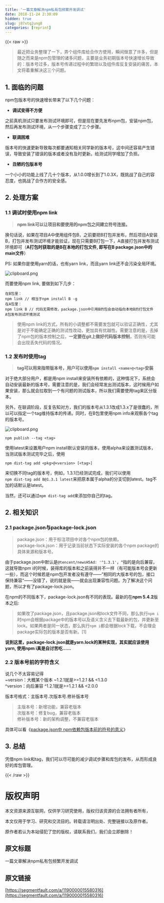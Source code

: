 ```yaml
---
title: '一篇文章解决npm私有包频繁开发调试' 
date: 2018-11-24 2:30:09
hidden: true
slug: j87xtq2ung8
categories: [reprint]
---
```


{{< raw >}}
<blockquote>&#x6700;&#x8FD1;&#x628A;&#x4E1A;&#x52A1;&#x6574;&#x7406;&#x4E86;&#x4E00;&#x4E0B;&#xFF0C;&#x5F04;&#x4E2A;&#x7EC4;&#x4EF6;&#x5E93;&#x7ED9;&#x5408;&#x4F5C;&#x65B9;&#x4F7F;&#x7528;&#xFF0C;&#x77AC;&#x95F4;&#x60EC;&#x610F;&#x4E86;&#x8BB8;&#x591A;&#xFF0C;&#x4F46;&#x662F;&#x968F;&#x4E4B;&#x800C;&#x6765;&#x662F;npm&#x5305;&#x7BA1;&#x7406;&#x7684;&#x8BF8;&#x591A;&#x95EE;&#x9898;&#xFF0C;&#x4E3B;&#x8981;&#x662F;&#x4E1A;&#x52A1;&#x521D;&#x671F;&#x7248;&#x672C;&#x53F7;&#x5FEB;&#x901F;&#x589E;&#x957F;&#x5BFC;&#x81F4;&#x7684;&#xFF1A;&#x7248;&#x672C;&#x53F7;&#x8FC7;&#x591A;&#xFF0C;&#x7248;&#x672C;&#x53F7;&#x4F20;&#x9012;&#x8FC7;&#x7A0B;&#x4E2D;&#x7684;&#x7E41;&#x7410;&#x4EE5;&#x53CA;&#x7EC4;&#x4EF6;&#x5E93;&#x53CD;&#x590D;&#x5B89;&#x88C5;&#x7684;&#x75DB;&#x82E6;&#xFF0C;&#x672C;&#x6587;&#x5C06;&#x7740;&#x91CD;&#x89E3;&#x51B3;&#x8FD9;&#x4E09;&#x4E2A;&#x95EE;&#x9898;&#x3002;</blockquote><h2 id="articleHeader0">1. &#x9762;&#x4E34;&#x7684;&#x95EE;&#x9898;</h2><p>npm&#x5305;&#x7248;&#x672C;&#x53F7;&#x7684;&#x5FEB;&#x901F;&#x589E;&#x957F;&#x5E26;&#x6765;&#x4E86;&#x4EE5;&#x4E0B;&#x51E0;&#x4E2A;&#x95EE;&#x9898;&#xFF1A;</p><ul><li><strong>&#x8C03;&#x8BD5;&#x53D8;&#x5F97;&#x4E0D;&#x65B9;&#x4FBF;</strong></li></ul><p>&#x4E4B;&#x524D;&#x771F;&#x673A;&#x6D4B;&#x8BD5;&#x53EA;&#x8981;&#x53D1;&#x5E03;&#x6D4B;&#x8BD5;&#x73AF;&#x5883;&#x5373;&#x53EF;&#xFF0C;&#x4F46;&#x662F;&#x73B0;&#x5728;&#x8981;&#x5148;&#x53D1;&#x5E03;npm&#x5305;&#xFF0C;&#x5B89;&#x88C5;npm&#x5305;&#xFF0C;&#x7136;&#x540E;&#x518D;&#x53D1;&#x5E03;&#x6D4B;&#x8BD5;&#x73AF;&#x5883;&#xFF0C;&#x4ECE;&#x4E00;&#x4E2A;&#x6B65;&#x9AA4;&#x53D8;&#x6210;&#x4E86;&#x4E09;&#x4E2A;&#x6B65;&#x9AA4;&#x3002;</p><ul><li><strong>&#x8054;&#x8C03;&#x56F0;&#x96BE;</strong></li></ul><p>&#x7248;&#x672C;&#x53F7;&#x7684;&#x5FEB;&#x901F;&#x66F4;&#x65B0;&#x5BFC;&#x81F4;&#x6BCF;&#x6B21;&#x90FD;&#x8981;&#x901A;&#x77E5;&#x76F8;&#x5173;&#x540C;&#x5B66;&#x65B0;&#x7684;&#x7248;&#x672C;&#x53F7;&#xFF0C;&#x8FD9;&#x4E2D;&#x95F4;&#x8FD8;&#x5BB9;&#x6613;&#x4EA7;&#x751F;&#x9519;&#x8BEF;&#xFF0C;&#x5BFC;&#x81F4;&#x5B89;&#x88C5;&#x4E86;&#x9519;&#x8BEF;&#x7684;&#x7248;&#x672C;&#x6216;&#x8005;&#x6CA1;&#x6709;&#x53CA;&#x65F6;&#x66F4;&#x65B0;&#x3002;&#x7ED9;&#x6D4B;&#x8BD5;&#x540C;&#x5B66;&#x589E;&#x52A0;&#x4E86;&#x8D1F;&#x62C5;&#x3002;</p><ul><li><strong>&#x4E11;&#x964B;&#x7684;&#x5305;&#x7248;&#x672C;&#x53F7;</strong></li></ul><p>&#x4E00;&#x4E2A;&#x5C0F;&#x5C0F;&#x7684;&#x529F;&#x80FD;&#x4E0A;&#x7EBF;&#x4E86;&#x51E0;&#x5341;&#x4E2A;&#x7248;&#x672C;&#xFF0C;&#x4ECE;1.0.0&#x589E;&#x957F;&#x5230;&#x4E86;1.0.3X&#xFF0C;&#x65E2;&#x6311;&#x6218;&#x4E86;&#x81EA;&#x5DF1;&#x7684;&#x5BB9;&#x5FCD;&#x5EA6;&#xFF0C;&#x4E5F;&#x6311;&#x6218;&#x4E86;&#x5408;&#x4F5C;&#x65B9;&#x7684;&#x5B89;&#x5168;&#x611F;&#x3002;</p><h2 id="articleHeader1">2. &#x5904;&#x7406;&#x65B9;&#x6848;</h2><h3 id="articleHeader2">1.1 &#x8C03;&#x8BD5;&#x65F6;&#x4F7F;&#x7528;npm link</h3><blockquote><strong>npm link&#x53EF;&#x4EE5;&#x8BA9;&#x9879;&#x76EE;&#x548C;&#x8981;&#x4F7F;&#x7528;&#x7684;npm&#x5305;&#x4E4B;&#x95F4;&#x5EFA;&#x7ACB;&#x7B26;&#x53F7;&#x8FDE;&#x63A5;&#x3002;</strong></blockquote><p>&#x6362;&#x53E5;&#x8BDD;&#x8BF4;&#xFF0C;&#x5982;&#x679C;&#x5728;&#x9879;&#x76EE;A&#x4E2D;&#x4F7F;&#x7528;&#x7EC4;&#x4EF6;&#x5305;B&#xFF0C;&#x4E4B;&#x524D;&#x8981;&#x628A;B&#x6253;&#x5305;&#x5E76;&#x53D1;&#x5E03;&#xFF0C;&#x7136;&#x540E;&#x9879;&#x76EE;A&#x5B89;&#x88C5;B&#xFF0C;&#x6253;&#x5305;&#x5E76;&#x53D1;&#x5E03;&#x6D4B;&#x8BD5;&#x73AF;&#x5883;&#x624D;&#x80FD;&#x9A8C;&#x8BC1;&#xFF0C;&#x73B0;&#x5728;&#x53EA;&#x9700;&#x8981;B&#x6253;&#x5305;&#x4E00;&#x4E0B;&#xFF0C;A&#x76F4;&#x63A5;&#x6253;&#x5305;&#x5E76;&#x53D1;&#x5E03;&#x6D4B;&#x8BD5;&#x73AF;&#x5883;&#x5373;&#x53EF;&#xFF08;<strong>A&#x6253;&#x5305;&#x65F6;&#x83B7;&#x53D6;&#x7684;&#x662F;B&#x5728;&#x672C;&#x5730;&#x7684;&#x6253;&#x5305;&#x6587;&#x4EF6;, &#x5373;&#x5199;&#x5728;B package.json&#x4E2D;&#x7684;main&#x6587;&#x4EF6;</strong>&#xFF09;</p><p>PS: &#x5982;&#x679C;&#x4F60;&#x662F;&#x4F7F;&#x7528;yarn&#x7684;&#x8BDD;&#xFF0C;&#x4E5F;&#x6709;yarn link&#xFF0C;&#x800C;&#x4E14;yarn link&#x8FD8;&#x4E0D;&#x4F1A;&#x6C61;&#x67D3;&#x5168;&#x5C40;&#x73AF;&#x5883;&#x3002;</p><p><span class="img-wrap"><img data-src="/img/bVbdwXu?w=785&amp;h=230" src="https://static.alili.tech/img/bVbdwXu?w=785&amp;h=230" alt="clipboard.png" title="clipboard.png" style="cursor:pointer;display:inline"></span></p><p>&#x800C;&#x8981;&#x4F7F;&#x7528;npm link, &#x8981;&#x505A;&#x5230;&#x5982;&#x4E0B;&#x51E0;&#x6B65;&#xFF1A;</p><div class="widget-codetool" style="display:none"><div class="widget-codetool--inner"><span class="selectCode code-tool" data-toggle="tooltip" data-placement="top" title="" data-original-title="&#x5168;&#x9009;"></span> <span type="button" class="copyCode code-tool" data-toggle="tooltip" data-placement="top" data-clipboard-text="&#x5728;B&#x5305;&#x91CC;&#xFF1A;
npm link // &#x76F8;&#x5F53;&#x4E8E;npm install B -g
&#x5728;A&#x5305;&#x91CC;&#xFF1A;
npm link B // &#x4EE3;&#x7801;&#x65E0;&#x9700;&#x4FEE;&#x6539;&#xFF0C;package.json&#x4E2D;&#x5F15;&#x7528;B&#x7684;&#x5305;&#x4F1A;&#x81EA;&#x52A8;&#x6307;&#x5411;&#x672C;&#x5730;B&#x7684;&#x6253;&#x5305;&#x6587;&#x4EF6;
A&#x5305;&#x53D1;&#x5E03;&#x6D4B;&#x8BD5;&#x73AF;&#x5883;&#x6D4B;&#x8BD5;" title="" data-original-title="&#x590D;&#x5236;"></span> <span type="button" class="saveToNote code-tool" data-toggle="tooltip" data-placement="top" title="" data-original-title="&#x653E;&#x8FDB;&#x7B14;&#x8BB0;"></span></div></div><pre class="hljs armasm"><code>&#x5728;<span class="hljs-keyword">B&#x5305;&#x91CC;&#xFF1A;
</span><span class="hljs-symbol">npm</span> link // &#x76F8;&#x5F53;&#x4E8E;npm install <span class="hljs-keyword">B </span>-g
&#x5728;A&#x5305;&#x91CC;&#xFF1A;
<span class="hljs-symbol">npm</span> link <span class="hljs-keyword">B </span>// &#x4EE3;&#x7801;&#x65E0;&#x9700;&#x4FEE;&#x6539;&#xFF0C;package.json&#x4E2D;&#x5F15;&#x7528;<span class="hljs-keyword">B&#x7684;&#x5305;&#x4F1A;&#x81EA;&#x52A8;&#x6307;&#x5411;&#x672C;&#x5730;B&#x7684;&#x6253;&#x5305;&#x6587;&#x4EF6;
</span>A&#x5305;&#x53D1;&#x5E03;&#x6D4B;&#x8BD5;&#x73AF;&#x5883;&#x6D4B;&#x8BD5;</code></pre><blockquote>&#x4F7F;&#x7528;npm link&#x7684;&#x65B9;&#x5F0F;&#xFF0C;&#x6240;&#x6709;&#x7684;&#x5C0F;&#x8C03;&#x6574;&#x90FD;&#x4E0D;&#x9700;&#x8981;&#x53D1;&#x5305;&#x5C31;&#x53EF;&#x4EE5;&#x9A8C;&#x8BC1;&#x6B63;&#x786E;&#x6027;&#xFF0C;&#x5C24;&#x5176;&#x662F;&#x5BF9;&#x4E8E;&#x4E0D;&#x80FD;&#x786E;&#x5B9A;&#x6B63;&#x786E;&#x7684;&#x6D4B;&#x8BD5;&#x6027;&#x6539;&#x52A8;&#xFF0C;&#x66F4;&#x52A0;&#x5177;&#x6709;&#x4F18;&#x8D8A;&#x6027;&#x3002;&#x9700;&#x8981;&#x6CE8;&#x610F;&#x7684;&#x662F;&#xFF0C;&#x53BB;&#x6389;&#x4E86;npm&#x5305;&#x7684;&#x7248;&#x672C;&#x63A7;&#x5236;&#x4E4B;&#x540E;&#xFF0C;<strong>&#x4E00;&#x5B9A;&#x8981;&#x5728;git&#x4E0A;&#x505A;&#x597D;&#x4EE3;&#x7801;&#x7248;&#x672C;&#x63A7;&#x5236;</strong>&#xFF0C;&#x5426;&#x5219;&#x6709;&#x53EF;&#x80FD;&#x4F1A;&#x51FA;&#x73B0;&#x4E22;&#x5931;&#x4EE3;&#x7801;&#x7684;&#x60C5;&#x51B5;&#x3002;</blockquote><h3 id="articleHeader3">1.2 &#x53D1;&#x5E03;&#x65F6;&#x4F7F;&#x7528;tag</h3><blockquote><strong>tag&#x53EF;&#x4EE5;&#x7528;&#x6765;&#x6307;&#x5E26;&#x7248;&#x672C;&#x53F7;&#xFF0C;&#x7528;&#x6237;&#x53EF;&#x4EE5;&#x4F7F;&#x7528;<code>npm install &lt;name&gt;@&lt;tag&gt;</code>&#x5B89;&#x88C5;</strong></blockquote><p>&#x5BF9;&#x4E8E;&#x7EDD;&#x5927;&#x90E8;&#x5206;&#x7528;&#x6237;&#xFF0C;&#x90FD;&#x662F;&#x7528;npm install&#x6765;&#x5B89;&#x88C5;&#x6240;&#x6709;&#x4F9D;&#x8D56;&#x7684;&#xFF0C;&#x8FD9;&#x79CD;&#x60C5;&#x51B5;&#x4E0B;&#xFF0C;&#x7CFB;&#x7EDF;&#x4F1A;&#x81EA;&#x52A8;&#x5B89;&#x88C5;&#x6700;&#x65B0;&#x7684;&#x7248;&#x672C;&#x53F7;&#xFF0C;&#x9700;&#x8981;&#x6CE8;&#x610F;&#x7684;&#x662F;&#xFF0C;&#x6211;&#x4EEC;&#x4F1A;&#x7ECF;&#x5E38;&#x53D1;&#x51FA;&#x6D4B;&#x8BD5;&#x7248;&#x672C;&#xFF0C;&#x8FD9;&#x65F6;&#x5019;&#x7528;&#x6237;&#x5982;&#x679C;&#x5B89;&#x88C5;&#xFF0C;&#x90A3;&#x4E48;&#x5C31;&#x4F1A;&#x62C9;&#x53D6;&#x5230;&#x4E00;&#x4E2A;&#x6709;&#x95EE;&#x9898;&#x7684;&#x6D4B;&#x8BD5;&#x7248;&#x672C;&#xFF0C;&#x6240;&#x4EE5;&#x6211;&#x4EEC;&#x9700;&#x8981;&#x4F7F;&#x7528;tag&#x6765;&#x533A;&#x5206;&#x7248;&#x672C;&#x3002;</p><p>&#x53E6;&#x5916;&#xFF0C;&#x5728;&#x8054;&#x8C03;&#x9636;&#x6BB5;&#xFF0C;&#x53CD;&#x590D;&#x544A;&#x77E5;&#x5BF9;&#x65B9;&#xFF0C;&#x6211;&#x4EEC;&#x7684;&#x7248;&#x672C;&#x53F7;&#x4ECE;1.3.1&#x6539;&#x6210;1.3.x&#x4E86;&#x662F;&#x5F88;&#x8822;&#x7684;&#xFF0C;&#x6240;&#x4EE5;&#x53EF;&#x4EE5;&#x6307;&#x5B9A;&#x4E00;&#x4E2A;tag&#x7EF4;&#x6301;&#x7248;&#x672C;&#x7684;&#x4F20;&#x9012;&#x3002;&#x540C;&#x65F6;&#xFF0C;&#x5728;B&#x5305;&#x91CC;&#x4F7F;&#x7528;npm info&#x6765;&#x89C2;&#x5BDF;&#x5404;&#x4E2A;tag&#x7684;&#x7248;&#x672C;&#x53F7;&#x3002;</p><p><span class="img-wrap"><img data-src="/img/bVbdw72?w=561&amp;h=184" src="https://static.alili.tech/img/bVbdw72?w=561&amp;h=184" alt="clipboard.png" title="clipboard.png" style="cursor:pointer;display:inline"></span></p><div class="widget-codetool" style="display:none"><div class="widget-codetool--inner"><span class="selectCode code-tool" data-toggle="tooltip" data-placement="top" title="" data-original-title="&#x5168;&#x9009;"></span> <span type="button" class="copyCode code-tool" data-toggle="tooltip" data-placement="top" data-clipboard-text="npm publish --tag &lt;tag&gt;" title="" data-original-title="&#x590D;&#x5236;"></span> <span type="button" class="saveToNote code-tool" data-toggle="tooltip" data-placement="top" title="" data-original-title="&#x653E;&#x8FDB;&#x7B14;&#x8BB0;"></span></div></div><pre class="hljs crmsh"><code style="word-break:break-word;white-space:initial">npm publish --<span class="hljs-keyword">tag</span> <span class="hljs-title">&lt;tag</span>&gt;</code></pre><p>&#x4F7F;&#x7528;latest&#x6765;&#x8BBE;&#x7F6E;&#x7528;&#x6237;npm install&#x9ED8;&#x8BA4;&#x5B89;&#x88C5;&#x7684;&#x7248;&#x672C;&#xFF0C;&#x4F7F;&#x7528;alpha&#x6765;&#x8BBE;&#x7F6E;&#x6D4B;&#x8BD5;&#x7248;&#x672C;&#xFF0C;&#x5F53;&#x6D4B;&#x8BD5;&#x7248;&#x672C;&#x6D4B;&#x8BD5;&#x5B8C;&#x6BD5;&#x4E4B;&#x540E;&#xFF0C;&#x4F7F;&#x7528;</p><div class="widget-codetool" style="display:none"><div class="widget-codetool--inner"><span class="selectCode code-tool" data-toggle="tooltip" data-placement="top" title="" data-original-title="&#x5168;&#x9009;"></span> <span type="button" class="copyCode code-tool" data-toggle="tooltip" data-placement="top" data-clipboard-text="npm dist-tag add &lt;pkg&gt;@&lt;version&gt; [&lt;tag&gt;]" title="" data-original-title="&#x590D;&#x5236;"></span> <span type="button" class="saveToNote code-tool" data-toggle="tooltip" data-placement="top" title="" data-original-title="&#x653E;&#x8FDB;&#x7B14;&#x8BB0;"></span></div></div><pre class="hljs fsharp"><code style="word-break:break-word;white-space:initial">npm dist-tag add &lt;pkg&gt;@&lt;version&gt; <span class="hljs-meta">[&lt;tag&gt;]</span></code></pre><p>&#x6765;&#x5207;&#x6362;&#x4E0D;&#x540C;tag&#x7684;&#x7248;&#x672C;&#x53F7;&#xFF0C;&#x4F8B;&#x5982;&#xFF0C;1.3.1&#x5DF2;&#x7ECF;&#x6D4B;&#x8BD5;&#x5B8C;&#x6210;&#xFF0C;&#x6211;&#x4EEC;&#x53EF;&#x4EE5;&#x4F7F;&#x7528;<br><code>npm dist-tag add B@1.3.1 latest</code>&#x6765;&#x628A;&#x539F;&#x672C;&#x5C5E;&#x4E8E;alpha&#x7684;&#x5206;&#x652F;&#x5207;&#x5230;latest&#x3002;tag&#x4E0D;&#x52A0;&#x7684;&#x8BDD;&#x9ED8;&#x8BA4;&#x662F;latest&#x3002;</p><p>&#x5F53;&#x7136;&#xFF0C;&#x8FD8;&#x53EF;&#x4EE5;&#x901A;&#x8FC7;<code>mpm dist-tag add</code>&#x6765;&#x6DFB;&#x52A0;&#x4F60;&#x81EA;&#x5DF1;&#x7684;tag&#x3002;</p><h2 id="articleHeader4">2. &#x76F8;&#x5173;&#x77E5;&#x8BC6;</h2><h3 id="articleHeader5">2.1 package.json&#x4E0E;package-lock.json</h3><blockquote>package.json&#xFF1A;&#x7528;&#x4E8E;&#x6807;&#x6CE8;&#x9879;&#x76EE;&#x4E2D;&#x5BF9;&#x5404;&#x4E2A;npm&#x5305;&#x7684;&#x4F9D;&#x8D56;&#x3002;<br>package-lock.json&#xFF1A;&#x7528;&#x4E8E;&#x8BB0;&#x5F55;&#x5F53;&#x524D;&#x72B6;&#x6001;&#x4E0B;&#x5B9E;&#x9645;&#x5B89;&#x88C5;&#x7684;&#x5404;&#x4E2A;npm package&#x7684;&#x5177;&#x4F53;&#x6765;&#x6E90;&#x548C;&#x7248;&#x672C;&#x53F7;&#x3002;</blockquote><p>&#x7531;&#x4E8E;package.json&#x4E2D;&#x9ED8;&#x8BA4;&#x662F;<code>@tencent/newsH5Ad: &apos;^1.3.1&apos;</code>&#xFF0C;^&#x6307;&#x7684;&#x662F;&#x5411;&#x540E;&#x517C;&#x5BB9;&#xFF0C;&#x8FD9;&#x5C31;&#x5BFC;&#x81F4;npm i&#x7684;&#x65F6;&#x5019;&#xFF0C;&#x88C5;&#x5F97;&#x5E93;&#x7684;&#x7248;&#x672C;&#x548C;&#x4E4B;&#x524D;&#x88C5;&#x5F97;&#x5E76;&#x4E0D;&#x4E00;&#x6837;&#xFF08;&#x6709;&#x53EF;&#x80FD;&#x7248;&#x672C;&#x53F7;&#x4F1A;&#x66F4;&#x65B0;&#x4E00;&#x4E9B;&#xFF09;&#xFF0C;&#x800C;&#x8FD9;&#x4E2A;&#x65F6;&#x5019;&#x82E5;&#x662F;npm&#x5305;&#x5F00;&#x53D1;&#x8005;&#x6CA1;&#x6709;&#x9075;&#x5B88;&#x2014;&#x2014;&#x201D;&#x76F8;&#x540C;&#x7684;&#x5927;&#x7248;&#x672C;&#x53F7;&#x7684;&#x5305;&#xFF0C;&#x63A5;&#x53E3;&#x4FDD;&#x6301;&#x517C;&#x5BB9;&#x201C;&#x2014;&#x2014;&#x6CA1;&#x9519;&#x4E86;&#xFF0C;&#x8BF4;&#x7684;&#x5C31;&#x662F;&#x6211;&#x2014;&#x2014;&#x5C31;&#x4F1A;&#x51FA;&#x73B0;&#x517C;&#x5BB9;&#x6027;&#x95EE;&#x9898;&#x3002;&#x4E3A;&#x4E86;&#x89E3;&#x51B3;&#x8FD9;&#x4E2A;&#x95EE;&#x9898;&#xFF0C;&#x6240;&#x4EE5;&#x624D;&#x6709;&#x4E86;package-lock.json&#x3002;</p><p>&#x5728;npm&#x7684;&#x4E0D;&#x540C;&#x7248;&#x672C;&#x4E0B;&#xFF0C;package-lock.json&#x6709;&#x4E0D;&#x540C;&#x7684;&#x8868;&#x73B0;&#x3002;&#x6700;&#x65B0;&#x7684;&#x5728;<strong>npm 5.4.2</strong>&#x7248;&#x672C;&#x4E4B;&#x540E;:</p><blockquote>&#x5982;&#x679C;&#x6539;&#x4E86;package.json&#xFF0C;&#x4E14;package.json&#x548C;lock&#x6587;&#x4EF6;&#x4E0D;&#x540C;&#xFF0C;&#x90A3;&#x4E48;&#x6267;&#x884C;<code>npm i</code>&#x65F6;npm&#x4F1A;&#x6839;&#x636E;package&#x4E2D;&#x7684;&#x7248;&#x672C;&#x53F7;&#x4EE5;&#x53CA;&#x8BED;&#x4E49;&#x542B;&#x4E49;&#x53BB;&#x4E0B;&#x8F7D;&#x6700;&#x65B0;&#x7684;&#x5305;&#xFF0C;&#x5E76;&#x66F4;&#x65B0;&#x81F3;lock&#x3002;&#x5982;&#x679C;&#x4E24;&#x8005;&#x662F;&#x540C;&#x4E00;&#x72B6;&#x6001;&#xFF0C;&#x90A3;&#x4E48;&#x6267;&#x884C;<code>npm i</code>&#x90FD;&#x4F1A;&#x6839;&#x636E;lock&#x4E0B;&#x8F7D;&#xFF0C;&#x4E0D;&#x4F1A;&#x7406;&#x4F1A;package&#x5B9E;&#x9645;&#x5305;&#x7684;&#x7248;&#x672C;&#x662F;&#x5426;&#x6709;&#x65B0;&#x3002;[1]</blockquote><p><strong>&#x8BF4;&#x5230;&#x8FD9;&#x91CC;&#xFF0C;package-lock.json&#x5C31;&#x662F;yarn.lock&#x7684;&#x67D0;&#x79CD;&#x5B9E;&#x73B0;&#xFF0C;&#x5176;&#x5B9E;&#x5C31;&#x5E94;&#x8BE5;&#x4F7F;&#x7528;yarn, &#x4F7F;&#x7528;npm i&#x771F;&#x662F;&#x81EA;&#x8BA8;&#x82E6;&#x5403;&#x2026;&#x2026;</strong></p><h3 id="articleHeader6">2.2 &#x7248;&#x672C;&#x53F7;&#x524D;&#x7684;&#x5B57;&#x7B26;&#x542B;&#x4E49;</h3><p>&#x8BF4;&#x51E0;&#x4E2A;&#x4E0D;&#x592A;&#x5BB9;&#x6613;&#x8BB0;&#x5F97;<br>~version&#xFF1A;&#x5927;&#x6982;&#x67D0;&#x4E2A;&#x7248;&#x672C; ~1.2.1&#x5C31;&#x662F;&gt;=1.2.1 &amp;&amp; &lt;1.3.0<br>^version&#xFF1A;&#x5411;&#x540E;&#x517C;&#x5BB9; ^1.2.1&#x5C31;&#x662F;&gt;=1.2.1 &amp;&amp; &lt;2.0.0</p><p>&#x7248;&#x672C;&#x53F7;&#x683C;&#x5F0F;&#xFF1A;&#x4E3B;&#x7248;&#x672C;&#x53F7;.&#x6B21;&#x7248;&#x672C;&#x53F7;.&#x4FEE;&#x8865;&#x7248;&#x672C;&#x53F7;</p><blockquote>&#x4E3B;&#x7248;&#x672C;&#x53F7;&#xFF1A;&#x65B0;&#x589E;&#x529F;&#x80FD;&#xFF0C;&#x517C;&#x5BB9;&#x8001;&#x7248;&#x672C;<br>&#x6B21;&#x7248;&#x672C;&#x53F7;&#xFF1A;&#x4FEE;&#x590D;bug&#xFF0C;&#x517C;&#x5BB9;&#x8001;&#x7248;&#x672C;<br>&#x4FEE;&#x8865;&#x7248;&#x672C;&#x53F7;&#xFF1A;&#x65B0;&#x7684;&#x67B6;&#x6784;&#x8C03;&#x6574;&#xFF0C;&#x4E0D;&#x517C;&#x5BB9;&#x8001;&#x7248;&#x672C;</blockquote><p>&#x5177;&#x4F53;&#x53EF;&#x4EE5;&#x770B;&#x300A;<a href="https://www.cnblogs.com/wshiqtb/p/6395029.html" rel="nofollow noreferrer" target="_blank">package.json&#x4E2D; npm&#x4F9D;&#x8D56;&#x5305;&#x7248;&#x672C;&#x524D;&#x7684;&#x7B26;&#x53F7;&#x7684;&#x610F;&#x4E49;</a>&#x300B;</p><h2 id="articleHeader7">3. &#x603B;&#x7ED3;</h2><p>&#x51ED;&#x501F;npm link&#x548C;tag&#xFF0C;&#x6211;&#x4EEC;&#x53EF;&#x4EE5;&#x5C3D;&#x53EF;&#x80FD;&#x7684;&#x51CF;&#x5C11;&#x8C03;&#x8BD5;&#x6B65;&#x9AA4;&#x548C;&#x5E93;&#x5305;&#x7684;&#x53D1;&#x5E03;&#xFF0C;&#x4ECE;&#x800C;&#x5F62;&#x6210;&#x826F;&#x597D;&#x7684;&#x5E93;&#x5305;&#x7BA1;&#x7406;&#x3002;</p>
{{< /raw >}}

# 版权声明
本文资源来源互联网，仅供学习研究使用，版权归该资源的合法拥有者所有，

本文仅用于学习、研究和交流目的。转载请注明出处、完整链接以及原作者。

原作者若认为本站侵犯了您的版权，请联系我们，我们会立即删除！

## 原文标题
一篇文章解决npm私有包频繁开发调试

## 原文链接
[https://segmentfault.com/a/1190000015580316](https://segmentfault.com/a/1190000015580316)


